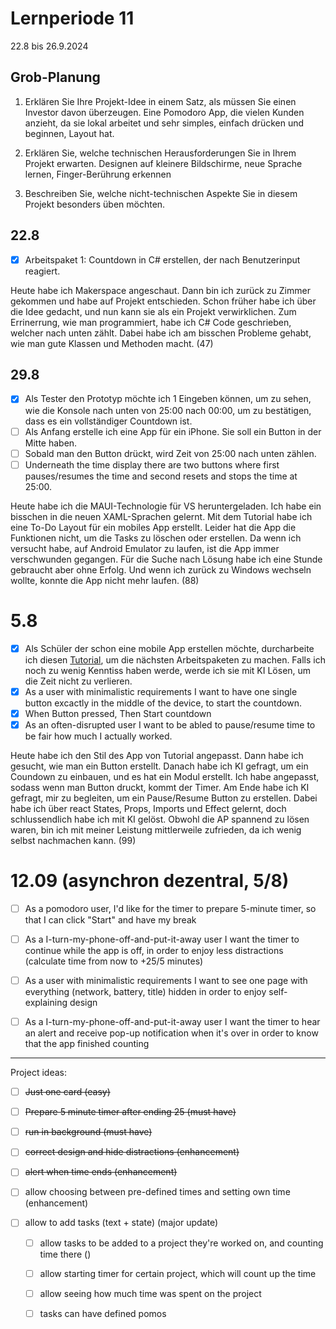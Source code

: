 # Lernperiode 11

22.8 bis 26.9.2024

## Grob-Planung

1. Erklären Sie Ihre Projekt-Idee in einem Satz, als müssen Sie einen Investor davon überzeugen.
   Eine Pomodoro App, die vielen Kunden anzieht, da sie lokal arbeitet und sehr simples, einfach drücken und beginnen, Layout hat.

2. Erklären Sie, welche technischen Herausforderungen Sie in Ihrem Projekt erwarten.
   Designen auf kleinere Bildschirme, neue Sprache lernen, Finger-Berührung erkennen

3. Beschreiben Sie, welche nicht-technischen Aspekte Sie in diesem Projekt besonders üben möchten.

## 22.8

- [x] Arbeitspaket 1: Countdown in C# erstellen, der nach Benutzerinput reagiert.

Heute habe ich Makerspace angeschaut. Dann bin ich zurück zu Zimmer gekommen und habe auf Projekt entschieden. Schon früher habe ich über die Idee gedacht, und nun kann sie als ein Projekt verwirklichen. Zum Errinerrung, wie man programmiert, habe ich C# Code geschrieben, welcher nach unten zählt. Dabei habe ich am bisschen Probleme gehabt, wie man gute Klassen und Methoden macht. (47)

## 29.8

- [x] Als Tester den Prototyp möchte ich 1 Eingeben können, um zu sehen, wie die Konsole nach unten von 25:00 nach 00:00, um zu bestätigen, dass es ein vollständiger Countdown ist.
- [ ] Als Anfang erstelle ich eine App für ein iPhone. Sie soll ein Button in der Mitte haben.
- [ ] Sobald man den Button drückt, wird Zeit von 25:00 nach unten zählen. 
- [ ] Underneath the time display there are two buttons where first pauses/resumes the time and second resets and stops the time at 25:00.

Heute habe ich die MAUI-Technologie für VS heruntergeladen. Ich habe ein bisschen in die neuen XAML-Sprachen gelernt. Mit dem Tutorial habe ich eine To-Do Layout für ein mobiles App erstellt. Leider hat die App die Funktionen nicht, um die Tasks zu löschen oder erstellen. Da wenn ich versucht habe, auf Android Emulator zu laufen, ist die App immer verschwunden gegangen. Für die Suche nach Lösung habe ich eine Stunde gebraucht aber ohne Erfolg. Und wenn ich zurück zu Windows wechseln wollte, konnte die App nicht mehr laufen. (88)

# 5.8

- [x] Als Schüler der schon eine mobile App erstellen möchte, durcharbeite ich diesen [Tutorial](https://www.youtube.com/watch?v=m1-bc53EGh8), um die nächsten Arbeitspaketen zu machen. Falls ich noch zu wenig Kenntiss haben werde, werde ich sie mit KI Lösen, um die Zeit nicht zu verlieren.
- [x] As a user with minimalistic requirements I want to have one single button excactly in the middle of the device, to start the countdown. 
- [x] When Button pressed, Then Start countdown
- [x] As an often-disrupted user I want to be abled to pause/resume time to be fair how much I actually worked.

Heute habe ich den Stil des App von Tutorial angepasst. Dann habe ich gesucht, wie man ein Button erstellt. Danach habe ich KI gefragt, um ein Coundown zu einbauen, und es hat ein Modul erstellt. Ich habe angepasst, sodass wenn man Button druckt, kommt der Timer. Am Ende habe ich KI gefragt, mir zu begleiten, um ein Pause/Resume Button zu erstellen. Dabei habe ich über react States, Props, Imports und Effect gelernt, doch schlussendlich habe ich mit KI gelöst. Obwohl die AP spannend zu lösen waren, bin ich mit meiner Leistung mittlerweile zufrieden, da ich wenig selbst nachmachen kann. (99)

# 12.09 (asynchron dezentral, 5/8)

- [ ] As a pomodoro user, I'd like for the timer to prepare 5-minute timer, so that I can click "Start" and have my break

- [ ] As a I-turn-my-phone-off-and-put-it-away user I want the timer to continue while the app is off, in order to enjoy less distractions (calculate time from now to +25/5 minutes)

- [ ] As a user with minimalistic requirements I want to see one page with everything (network, battery, title) hidden in order to enjoy self-explaining design

- [ ] As a I-turn-my-phone-off-and-put-it-away user I want the timer to hear an alert and receive pop-up notification when it's over in order to know that the app finished counting

----

Project ideas:

- [ ] ~~Just one card (easy)~~

- [ ] ~~Prepare 5 minute timer after ending 25 (must have)~~

- [ ] ~~run in background (must have)~~

- [ ] ~~correct design and hide distractions (enhancement)~~

- [ ] ~~alert when time ends (enhancement)~~

- [ ] allow choosing between pre-defined times and setting own time (enhancement)

- [ ] allow to add tasks (text + state) (major update)
  
  - [ ] allow tasks to be added to a project they're worked on, and counting time there ()
  
  - [ ] allow starting timer for certain project, which will count up the time
  
  - [ ] allow seeing how much time was spent on the project
  
  - [ ] tasks can have defined pomos
